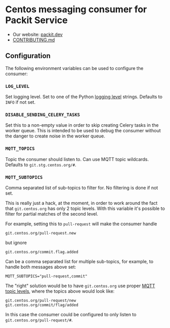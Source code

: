 # Centos messaging consumer for Packit Service

- Our website: [packit.dev](https://packit.dev)
- [CONTRIBUTING.md](/CONTRIBUTING.md)

## Configuration

The following environment variables can be used to configure the consumer:

### `LOG_LEVEL`

Set logging level. Set to one of the Python [logging
level](https://docs.python.org/3/library/logging.html#levels) strings.
Defaults to `INFO` if not set.

### `DISABLE_SENDING_CELERY_TASKS`

Set this to a non-empty value in order to skip creating Celery tasks in the
worker queue. This is intended to be used to debug the consumer without the
danger to create noise in the worker queue.

### `MQTT_TOPICS`

Topic the consumer should listen to. Can use MQTT topic wildcards. Defaults to
`git.stg.centos.org/#`.

### `MQTT_SUBTOPICS`

Comma separated list of sub-topics to filter for. No filtering is done if not
set.

This is really just a hack, at the moment, in order to work around the fact
that `git.centos.org` has only 2 topic levels. With this variable it's
possible to filter for partial matches of the second level.

For example, setting this to `pull-request` will make the consumer handle

```
git.centos.org/pull-request.new
```

but ignore

```
git.centos.org/commit.flag.added
```

Can be a comma separated list for multiple sub-topics, for example, to handle
both messages above set:

```
MQTT_SUBTOPICS="pull-request,commit"
```

The "right" solution would be to have `git.centos.org` use proper [MQTT topic
levels](https://mosquitto.org/man/mqtt-7.html), where the topics above would
look like:

```
git.centos.org/pull-request/new
git.centos.org/commit/flag/added
```

In this case the consumer could be configured to only listen to
`git.centos.org/pull-request/#`.
